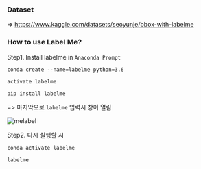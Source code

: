 ### Dataset
=> https://www.kaggle.com/datasets/seoyunje/bbox-with-labelme

### How to use Label Me?

Step1. Install labelme in `Anaconda Prompt`

`conda create --name=labelme python=3.6`

`activate labelme`

`pip install labelme`

=> 마지막으로 `labelme` 입력시 창이 열림 

![melabel](https://github.com/user-attachments/assets/3b9cd05b-868f-4206-b409-09209d6302dd)

Step2. 다시 실행할 시

`conda activate labelme`

`labelme`
